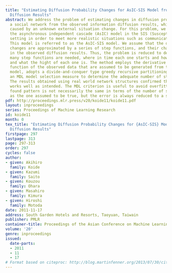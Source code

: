 ```yaml
---
title: "Estimating Diffusion Probability Changes for AsIC-SIS Model from Information
  Diffusion Results"
abstract: We address the problem of estimating changes in diffusion probability over
  a social network from the observed information diffusion results, which is possibly
  caused by an unknown external situation change. For this problem, we focused on
  the asynchronous independent cascade (AsIC) model in the SIS (Susceptible/Infected/Susceptible)
  setting in order to meet more realistic situations such as communication in a blogosphere.
  This model is referred to as the AsIC-SIS model. We assume that the diffusion parameter
  changes are approximated by a series of step functions, and their changes are reflected
  in the observed diffusion results. Thus, the problem is reduced to detecting how
  many step functions are needed, where in time each one starts and how long it lasts,
  and what the hight of each one is. The method employs the derivative of the likelihood
  function of the observed data that are assumed to be generated from the AsIC-SIS
  model, adopts a divide-and-conquer type greedy recursive partitioning, and utilizes
  an MDL model selection measure to determine the adequate number of step functions.
  The results obtained using real world network structures confirmed that the method
  works well as intended. The MDL criterion is useful to avoid overfitting, and the
  found pattern is not necessarily the same in terms of the number of step functions
  as the one assumed to be true, but the error is always reduced to a small value.
pdf: http://proceedings.mlr.press/v20/koide11/koide11.pdf
layout: inproceedings
series: Proceedings of Machine Learning Research
id: koide11
month: 0
tex_title: "Estimating Diffusion Probability Changes for {AsIC-SIS} Model from Information
  Diffusion Results"
firstpage: 297
lastpage: 313
page: 297-313
order: 297
cycles: false
author:
- given: Akihiro
  family: Koide
- given: Kazumi
  family: Saito
- given: Kouzou
  family: Ohara
- given: Masahiro
  family: Kimura
- given: Hiroshi
  family: Motoda
date: 2011-11-17
address: South Garden Hotels and Resorts, Taoyuan, Taiwain
publisher: PMLR
container-title: Proceedings of the Asian Conference on Machine Learning
volume: '20'
genre: inproceedings
issued:
  date-parts:
  - 2011
  - 11
  - 17
# Format based on citeproc: http://blog.martinfenner.org/2013/07/30/citeproc-yaml-for-bibliographies/
---
```

